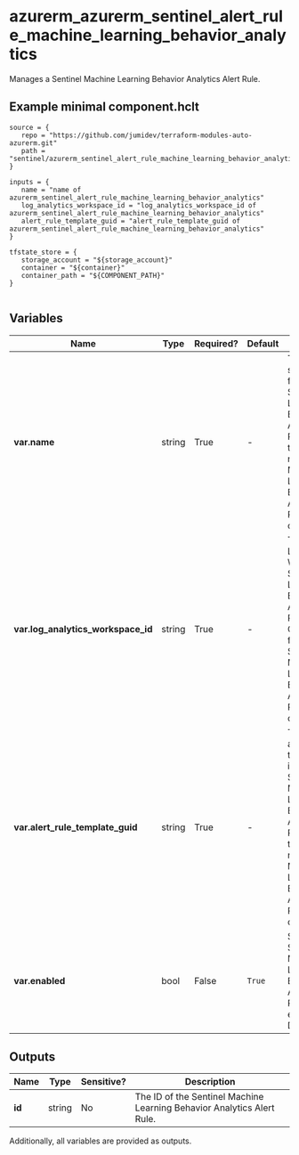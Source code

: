 # azurerm_azurerm_sentinel_alert_rule_machine_learning_behavior_analytics

Manages a Sentinel Machine Learning Behavior Analytics Alert Rule.

## Example minimal component.hclt

```hcl
source = {
   repo = "https://github.com/jumidev/terraform-modules-auto-azurerm.git" 
   path = "sentinel/azurerm_sentinel_alert_rule_machine_learning_behavior_analytics" 
}

inputs = {
   name = "name of azurerm_sentinel_alert_rule_machine_learning_behavior_analytics" 
   log_analytics_workspace_id = "log_analytics_workspace_id of azurerm_sentinel_alert_rule_machine_learning_behavior_analytics" 
   alert_rule_template_guid = "alert_rule_template_guid of azurerm_sentinel_alert_rule_machine_learning_behavior_analytics" 
}

tfstate_store = {
   storage_account = "${storage_account}" 
   container = "${container}" 
   container_path = "${COMPONENT_PATH}" 
}


```

## Variables

| Name | Type | Required? |  Default  |  Description |
| ---- | ---- | --------- |  ----------- | ----------- |
| **var.name** | string | True | -  |  The name which should be used for this SentinelMachine Learning Behavior Analytics Alert Rule. Changing this forces a new Sentinel Machine Learning Behavior Analytics Alert Rule to be created. | 
| **var.log_analytics_workspace_id** | string | True | -  |  The ID of the Log Analytics Workspace this SentinelMachine Learning Behavior Analytics Alert Rule belongs to. Changing this forces a new Sentinel Machine Learning Behavior Analytics Alert Rule to be created. | 
| **var.alert_rule_template_guid** | string | True | -  |  The GUID of the alert rule template which is used for this Sentinel Machine Learning Behavior Analytics Alert Rule. Changing this forces a new Sentinel Machine Learning Behavior Analytics Alert Rule to be created. | 
| **var.enabled** | bool | False | `True`  |  Should this Sentinel Machine Learning Behavior Analytics Alert Rule be enabled? Defaults to `true`. | 



## Outputs

| Name | Type | Sensitive? | Description |
| ---- | ---- | --------- | --------- |
| **id** | string | No  | The ID of the Sentinel Machine Learning Behavior Analytics Alert Rule. | 

Additionally, all variables are provided as outputs.
